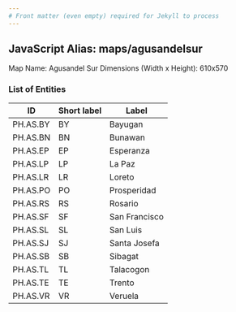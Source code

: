 ```yaml
---
# Front matter (even empty) required for Jekyll to process
---
```


## JavaScript Alias: maps/agusandelsur

Map Name: Agusandel Sur
Dimensions (Width x Height): 610x570

### List of Entities

| ID       | Short label | Label         |
| -------- | ----------- | ------------- |
| PH.AS.BY | BY          | Bayugan       |
| PH.AS.BN | BN          | Bunawan       |
| PH.AS.EP | EP          | Esperanza     |
| PH.AS.LP | LP          | La Paz        |
| PH.AS.LR | LR          | Loreto        |
| PH.AS.PO | PO          | Prosperidad   |
| PH.AS.RS | RS          | Rosario       |
| PH.AS.SF | SF          | San Francisco |
| PH.AS.SL | SL          | San Luis      |
| PH.AS.SJ | SJ          | Santa Josefa  |
| PH.AS.SB | SB          | Sibagat       |
| PH.AS.TL | TL          | Talacogon     |
| PH.AS.TE | TE          | Trento        |
| PH.AS.VR | VR          | Veruela       |
